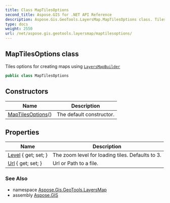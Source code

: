 ```yaml
---
title: Class MapTilesOptions
second_title: Aspose.GIS for .NET API Reference
description: Aspose.Gis.GeoTools.LayersMap.MapTilesOptions class. Tiles options for creating maps using LayersMapBuilder
type: docs
weight: 2550
url: /net/aspose.gis.geotools.layersmap/maptilesoptions/
---
```

## MapTilesOptions class

Tiles options for creating maps using [`LayersMapBuilder`](../layersmapbuilder/)

```csharp
public class MapTilesOptions
```

## Constructors

| Name | Description |
| --- | --- |
| [MapTilesOptions](maptilesoptions/)() | The default constructor. |

## Properties

| Name | Description |
| --- | --- |
| [Level](../../aspose.gis.geotools.layersmap/maptilesoptions/level/) { get; set; } | The zoom level for loading tiles. Defaults to 3. |
| [Url](../../aspose.gis.geotools.layersmap/maptilesoptions/url/) { get; set; } | Url or Path to a file. |

### See Also

* namespace [Aspose.Gis.GeoTools.LayersMap](../../aspose.gis.geotools.layersmap/)
* assembly [Aspose.GIS](../../)


